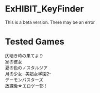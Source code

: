 # ExHIBIT_KeyFinder
This is a beta version. There may be an error
# Tested Games
仄暗き時の果てより  
家の彼女  
夏の色のノスタルジア  
月の少女 -美娼女学園2-  
デーモンバスターズ  
放課後☆エロゲー部！  
